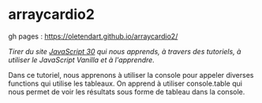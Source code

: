 # arraycardio2

gh pages :  https://oletendart.github.io/arraycardio2/

*Tirer du site [JavaScript 30](https://javascript30.com/) qui nous apprends, à travers des tutoriels, à utiliser le JavaScript Vanilla et à l'apprendre.*

Dans ce tutoriel, nous apprenons à utiliser la console pour appeler diverses functions qui utilise les tableaux. On apprend à utiliser console.table qui nous permet de voir les résultats sous forme de tableau dans la console. 
